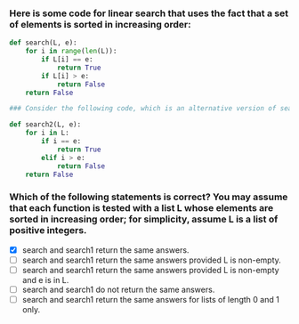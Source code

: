 ### Here is some code for linear search that uses the fact that a set of elements is sorted in increasing order:
```py
def search(L, e):
    for i in range(len(L)):
        if L[i] == e:
            return True
        if L[i] > e:
            return False
    return False

### Consider the following code, which is an alternative version of search.

def search2(L, e):
    for i in L:
        if i == e:
            return True
        elif i > e:
            return False
    return False
```

### Which of the following statements is correct? You may assume that each function is tested with a list L whose elements are sorted in increasing order; for simplicity, assume L is a list of positive integers.

- [x] search and search1 return the same answers.
- [ ] search and search1 return the same answers provided L is non-empty.
- [ ] search and search1 return the same answers provided L is non-empty and e is in L.
- [ ] search and search1 do not return the same answers.
- [ ] search and search1 return the same answers for lists of length 0 and 1 only.